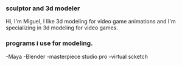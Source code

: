 ### sculptor and 3d modeler

Hi, I'm Miguel, I like 3d modeling for video game animations and I'm specializing in 3d modeling for video games.
  
  
### programs i use for modeling.
-Maya
-Blender
-masterpiece studio pro
-virtual scketch

